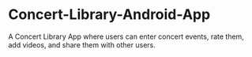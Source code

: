 # Concert-Library-Android-App

A Concert Library App where users can enter concert events, rate them, add videos, and share them with other users.
